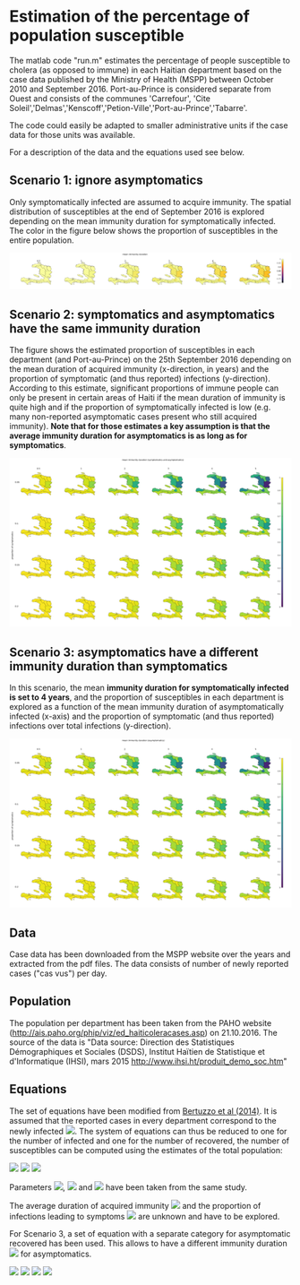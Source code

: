 # Estimation of the percentage of population susceptible

The matlab code "run.m" estimates the percentage of people susceptible to cholera (as opposed to immune) in each Haitian department based on the case data published by the Ministry of Health (MSPP) between October 2010 and September 2016. Port-au-Prince is considered separate from Ouest and consists of the communes 'Carrefour', 'Cite Soleil','Delmas','Kenscoff','Petion-Ville','Port-au-Prince','Tabarre'.

The code could easily be adapted to smaller administrative units if the case data for those units was available.

For a description of the data and the equations used see below.

## Scenario 1: ignore asymptomatics
Only symptomatically infected are assumed to acquire immunity. The spatial distribution of susceptibles at the end of September 2016 is explored depending on the mean immunity duration for symptomatically infected. The color in the figure below shows the proportion of susceptibles in the entire population.

![resultImage](result/result_scenario1.png)

## Scenario 2: symptomatics and asymptomatics have the same immunity duration

The figure shows the estimated proportion of susceptibles in each department (and Port-au-Prince) on the 25th September 2016 depending on the mean duration of acquired immunity (x-direction, in years) and the proportion of symptomatic (and thus reported) infections (y-direction). According to this estimate, significant proportions of immune people can only be present in certain areas of Haiti if the mean duration of immunity is quite high and if the proportion of symptomatically infected is low (e.g. many non-reported asymptomatic cases present who still acquired immunity). **Note that for those estimates a key assumption is that the average immunity duration for asymptomatics is as long as for symptomatics**.

![resultImage](result/result_scenario2.png)

## Scenario 3: asymptomatics have a different immunity duration than symptomatics

In this scenario, the mean **immunity duration for symptomatically infected is set to 4 years**, and the proportion of susceptibles in each department is explored as a function of the mean immunity duration of asymptomatically infected (x-axis) and the proportion of symptomatic (and thus reported) infections over total infections (y-direction).

![resultImage](result/result_scenario3.png)

## Data
Case data has been downloaded from the MSPP website over the years and extracted from the pdf files. The data consists of number of newly reported cases ("cas vus") per day.

## Population
The population per department has been taken from the PAHO website (http://ais.paho.org/phip/viz/ed_haiticoleracases.asp) on 21.10.2016. The source of the data is "Data source: Direction des Statistiques Démographiques et Sociales (DSDS), Institut Haïtien de Statistique et d'Informatique (IHSI), mars 2015 http://www.ihsi.ht/produit_demo_soc.htm"

## Equations
The set of equations have been modified from [Bertuzzo et al (2014)](http://link.springer.com/article/10.1007/s00477-014-0906-3). It is assumed that the reported cases in every department correspond to the newly infected <img src="http://latex.codecogs.com/svg.latex?\frac{dC}{dt}" border="0"/>. The system of equations can thus be reduced to one for the number of infected and one for the number of recovered, the number of susceptibles can be computed using the estimates of the total population:

<img src="http://latex.codecogs.com/svg.latex?\frac{dR}{dt}=-(\rho+\mu)R+\gamma\,I+\frac{(1-\sigma)}{\sigma}\frac{dC}{dt}" border="0"/>

<img src="http://latex.codecogs.com/svg.latex?\frac{dI}{dt}=\frac{dC}{dt}-(\gamma+\mu+\alpha)\,I" border="0"/>

<img src="http://latex.codecogs.com/svg.latex?S=H-R-I" border="0"/>

Parameters <img src="http://latex.codecogs.com/svg.latex?\gamma" border="0"/>, <img src="http://latex.codecogs.com/svg.latex?\mu" border="0"/> and <img src="http://latex.codecogs.com/svg.latex?\alpha" border="0"/> have been taken from the same study.

The average duration of acquired immunity <img src="http://latex.codecogs.com/svg.latex?1/\rho" border="0"/> and the proportion of infections leading to symptoms <img src="http://latex.codecogs.com/svg.latex?\sigma" border="0"/> are unknown and have to be explored.

For Scenario 3, a set of equation with a separate category for asymptomatic recovered has been used. This allows to have a different immunity duration <img src="http://latex.codecogs.com/svg.latex?1/\rho_A" border="0"/> for asymptomatics.

<img src="http://latex.codecogs.com/svg.latex?\frac{dR_S}{dt}=-(\rho_S+\mu)R_S+\gamma\,I" border="0"/>

<img src="http://latex.codecogs.com/svg.latex?\frac{dR_A}{dt}=-(\rho_A+\mu)R_A\frac{(1-\sigma)}{\sigma}\frac{dC}{dt}" border="0"/>

<img src="http://latex.codecogs.com/svg.latex?\frac{dI}{dt}=\frac{dC}{dt}-(\gamma+\mu+\alpha)\,I" border="0"/>

<img src="http://latex.codecogs.com/svg.latex?S=H-R-I" border="0"/>
